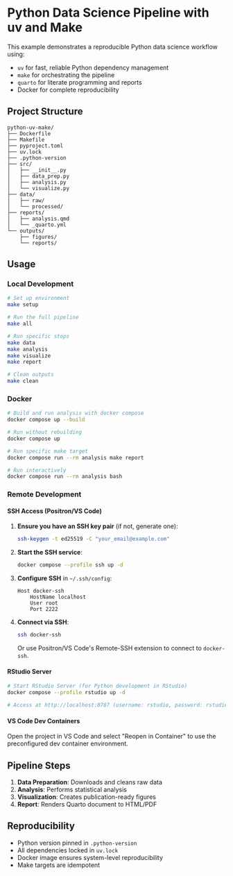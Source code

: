 # Python Data Science Pipeline with uv and Make

This example demonstrates a reproducible Python data science workflow using:
- `uv` for fast, reliable Python dependency management
- `make` for orchestrating the pipeline
- `quarto` for literate programming and reports
- Docker for complete reproducibility

## Project Structure

```
python-uv-make/
├── Dockerfile
├── Makefile
├── pyproject.toml
├── uv.lock
├── .python-version
├── src/
│   ├── __init__.py
│   ├── data_prep.py
│   ├── analysis.py
│   └── visualize.py
├── data/
│   ├── raw/
│   └── processed/
├── reports/
│   ├── analysis.qmd
│   └── _quarto.yml
└── outputs/
    ├── figures/
    └── reports/
```

## Usage

### Local Development

```bash
# Set up environment
make setup

# Run the full pipeline
make all

# Run specific steps
make data
make analysis
make visualize
make report

# Clean outputs
make clean
```

### Docker

```bash
# Build and run analysis with docker compose
docker compose up --build

# Run without rebuilding
docker compose up

# Run specific make target
docker compose run --rm analysis make report

# Run interactively
docker compose run --rm analysis bash
```

### Remote Development

#### SSH Access (Positron/VS Code)

1. **Ensure you have an SSH key pair** (if not, generate one):
   ```bash
   ssh-keygen -t ed25519 -C "your_email@example.com"
   ```

2. **Start the SSH service**:
   ```bash
   docker compose --profile ssh up -d
   ```

3. **Configure SSH** in `~/.ssh/config`:
   ```
   Host docker-ssh
       HostName localhost
       User root
       Port 2222
   ```

4. **Connect via SSH**:
   ```bash
   ssh docker-ssh
   ```

   Or use Positron/VS Code's Remote-SSH extension to connect to `docker-ssh`.

#### RStudio Server

```bash
# Start RStudio Server (for Python development in RStudio)
docker compose --profile rstudio up -d

# Access at http://localhost:8787 (username: rstudio, password: rstudio)
```

#### VS Code Dev Containers

Open the project in VS Code and select "Reopen in Container" to use the preconfigured dev container environment.

## Pipeline Steps

1. **Data Preparation**: Downloads and cleans raw data
2. **Analysis**: Performs statistical analysis
3. **Visualization**: Creates publication-ready figures
4. **Report**: Renders Quarto document to HTML/PDF

## Reproducibility

- Python version pinned in `.python-version`
- All dependencies locked in `uv.lock`
- Docker image ensures system-level reproducibility
- Make targets are idempotent
